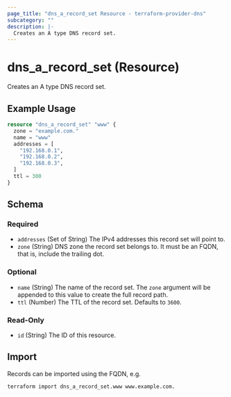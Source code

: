 ```yaml
---
page_title: "dns_a_record_set Resource - terraform-provider-dns"
subcategory: ""
description: |-
  Creates an A type DNS record set.
---
```


# dns_a_record_set (Resource)

Creates an A type DNS record set.

## Example Usage

```terraform
resource "dns_a_record_set" "www" {
  zone = "example.com."
  name = "www"
  addresses = [
    "192.168.0.1",
    "192.168.0.2",
    "192.168.0.3",
  ]
  ttl = 300
}
```

<!-- schema generated by tfplugindocs -->
## Schema

### Required

- `addresses` (Set of String) The IPv4 addresses this record set will point to.
- `zone` (String) DNS zone the record set belongs to. It must be an FQDN, that is, include the trailing dot.

### Optional

- `name` (String) The name of the record set. The `zone` argument will be appended to this value to create the full record path.
- `ttl` (Number) The TTL of the record set. Defaults to `3600`.

### Read-Only

- `id` (String) The ID of this resource.

## Import

Records can be imported using the FQDN, e.g.

```shell
terraform import dns_a_record_set.www www.example.com.
```
